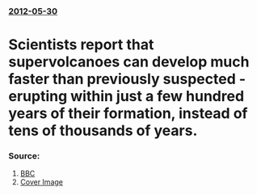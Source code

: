 ### [2012-05-30](/news/2012/05/30/index.md)

# Scientists report that supervolcanoes can develop much faster than previously suspected - erupting within just a few hundred years of their formation, instead of tens of thousands of years. 




### Source:

1. [BBC](http://www.bbc.co.uk/news/science-environment-18269593)
1. [Cover Image](http://ichef.bbci.co.uk/news/1024/media/images/60599000/jpg/_60599257_60599256.jpg)
